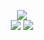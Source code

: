 <p align="center">
  <img src="https://skillicons.dev/icons?i=html,css,js"/><br>
<img src="https://skillicons.dev/icons?i=bootstrap,codepen,materialui,nodejs,npm"/>
<img src="https://skillicons.dev/icons?i=ps,ai,notion,vscode,windows,apple"/>
</p>
